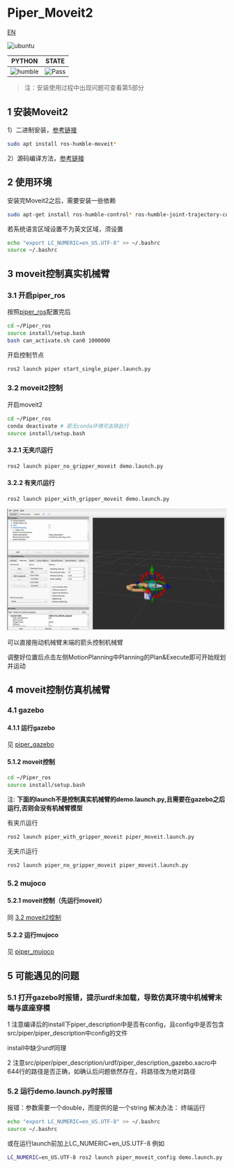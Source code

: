 # Piper_Moveit2

[EN](README(EN).md)

![ubuntu](https://img.shields.io/badge/Ubuntu-22.04-orange.svg)

|PYTHON |STATE|
|---|---|
|![humble](https://img.shields.io/badge/ros-humble-blue.svg)|![Pass](https://img.shields.io/badge/Pass-blue.svg)|

> 注：安装使用过程中出现问题可查看第5部分

## 1 安装Moveit2

1）二进制安装，[参考链接](https://moveit.ai/install-moveit2/binary/)

```bash
sudo apt install ros-humble-moveit*
```

2）源码编译方法，[参考链接](https://moveit.ai/install-moveit2/source/)

## 2 使用环境

安装完Moveit2之后，需要安装一些依赖

```bash
sudo apt-get install ros-humble-control* ros-humble-joint-trajectory-controller ros-humble-joint-state-* ros-humble-gripper-controllers ros-humble-trajectory-msgs
```

若系统语言区域设置不为英文区域，须设置

```bash
echo "export LC_NUMERIC=en_US.UTF-8" >> ~/.bashrc
source ~/.bashrc
```

## 3 moveit控制真实机械臂

### 3.1 开启piper_ros

按照[piper_ros](../../README.MD#1-安装方法)配置完后

```bash
cd ~/Piper_ros
source install/setup.bash
bash can_activate.sh can0 1000000
```

开启控制节点

```bash
ros2 launch piper start_single_piper.launch.py
```

### 3.2 moveit2控制

开启moveit2

```bash
cd ~/Piper_ros
conda deactivate # 若无conda环境可去除此行
source install/setup.bash
```

#### 3.2.1 无夹爪运行

```bash
ros2 launch piper_no_gripper_moveit demo.launch.py
```

#### 3.2.2 有夹爪运行

```bash
ros2 launch piper_with_gripper_moveit demo.launch.py
```

![piper_moveit](../../asserts/pictures/piper_moveit.png)

可以直接拖动机械臂末端的箭头控制机械臂

调整好位置后点击左侧MotionPlanning中Planning的Plan&Execute即可开始规划并运动

## 4 moveit控制仿真机械臂

### 4.1 gazebo

#### 4.1.1 运行gazebo

见 [piper_gazebo](../piper_sim/README.md#1-gazebo仿真)

#### 5.1.2 moveit控制

```bash
cd ~/Piper_ros
source install/setup.bash
```

注: **下面的launch不是控制真实机械臂的demo.launch.py,且需要在gazebo之后运行,否则会没有机械臂模型**

有夹爪运行

```bash
ros2 launch piper_with_gripper_moveit piper_moveit.launch.py
```

无夹爪运行

```bash
ros2 launch piper_no_gripper_moveit piper_moveit.launch.py
```

### 5.2 mujoco

#### 5.2.1 moveit控制（先运行moveit）

同 [3.2 moveit2控制](#32-moveit2控制)

#### 5.2.2 运行mujoco

见 [piper_mujoco](../piper_sim/README.md#2-mujoco仿真)

## 5 可能遇见的问题

### 5.1 打开gazebo时报错，提示urdf未加载，导致仿真环境中机械臂末端与底座穿模

1 注意编译后的install下piper_description中是否有config，且config中是否包含src/piper/piper_description中config的文件

install中缺少urdf同理

2 注意src/piper/piper_description/urdf/piper_description_gazebo.xacro中644行的路径是否正确，如确认后问题依然存在，将路径改为绝对路径

### 5.2 运行demo.launch.py时报错

报错：参数需要一个double，而提供的是一个string
解决办法：
终端运行

```bash
echo "export LC_NUMERIC=en_US.UTF-8" >> ~/.bashrc
source ~/.bashrc
```

或在运行launch前加上LC_NUMERIC=en_US.UTF-8
例如

```bash
LC_NUMERIC=en_US.UTF-8 ros2 launch piper_moveit_config demo.launch.py
```
